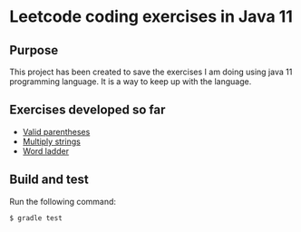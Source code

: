 # Leetcode coding exercises in Java 11

## Purpose
This project has been created to save the exercises I am doing using java 11 programming language. It is a way 
to keep up with the language.

## Exercises developed so far
* [Valid parentheses](https://leetcode.com/problems/valid-parentheses/)
* [Multiply strings](https://leetcode.com/problems/multiply-strings/)
* [Word ladder](https://leetcode.com/problems/word-ladder/)

## Build and test

Run the following command:

```
$ gradle test
```